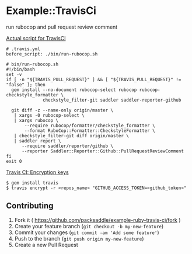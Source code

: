 # Example::TravisCi

run rubocop and pull request review comment

[Actual script for TravisCI](./bin/run-rubocop.sh)

```
# .travis.yml
before_script: ./bin/run-rubocop.sh

# bin/run-rubocop.sh
#!/bin/bash
set -v
if [ -n "${TRAVIS_PULL_REQUEST}" ] && [ "${TRAVIS_PULL_REQUEST}" != "false" ]; then
  gem install --no-document rubocop-select rubocop rubocop-checkstyle_formatter \
              checkstyle_filter-git saddler saddler-reporter-github

  git diff -z --name-only origin/master \
   | xargs -0 rubocop-select \
   | xargs rubocop \
       --require rubocop/formatter/checkstyle_formatter \
       --format RuboCop::Formatter::CheckstyleFormatter \
   | checkstyle_filter-git diff origin/master \
   | saddler report \
      --require saddler/reporter/github \
      --reporter Saddler::Reporter::Github::PullRequestReviewComment
fi
exit 0
```

[Travis CI: Encryption keys](http://docs.travis-ci.com/user/encryption-keys/)

```
$ gem install travis
$ travis encrypt -r <repos_name> "GITHUB_ACCESS_TOKEN=<github_token>"
```

## Contributing

1. Fork it ( https://github.com/packsaddle/example-ruby-travis-ci/fork )
2. Create your feature branch (`git checkout -b my-new-feature`)
3. Commit your changes (`git commit -am 'Add some feature'`)
4. Push to the branch (`git push origin my-new-feature`)
5. Create a new Pull Request
